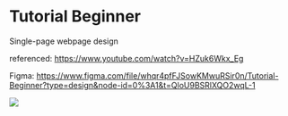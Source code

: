 # Tutorial Beginner

Single-page webpage design

referenced: https://www.youtube.com/watch?v=HZuk6Wkx_Eg

Figma: https://www.figma.com/file/whqr4pfFJSowKMwuRSir0n/Tutorial-Beginner?type=design&node-id=0%3A1&t=QloU9BSRlXQO2wqL-1

<img src="https://user-images.githubusercontent.com/45598522/236743481-4b421832-87ce-4fbc-8c4b-fe98df99b4bd.jpg" />
